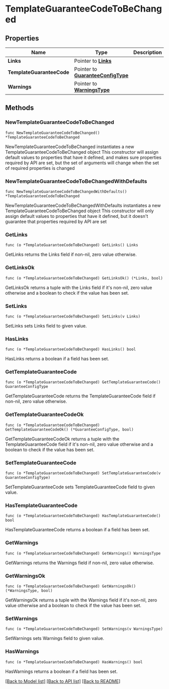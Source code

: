 # TemplateGuaranteeCodeToBeChanged

## Properties

Name | Type | Description | Notes
------------ | ------------- | ------------- | -------------
**Links** | Pointer to [**Links**](Links.md) |  | [optional] 
**TemplateGuaranteeCode** | Pointer to [**GuaranteeConfigType**](GuaranteeConfigType.md) |  | [optional] 
**Warnings** | Pointer to [**WarningsType**](WarningsType.md) |  | [optional] 

## Methods

### NewTemplateGuaranteeCodeToBeChanged

`func NewTemplateGuaranteeCodeToBeChanged() *TemplateGuaranteeCodeToBeChanged`

NewTemplateGuaranteeCodeToBeChanged instantiates a new TemplateGuaranteeCodeToBeChanged object
This constructor will assign default values to properties that have it defined,
and makes sure properties required by API are set, but the set of arguments
will change when the set of required properties is changed

### NewTemplateGuaranteeCodeToBeChangedWithDefaults

`func NewTemplateGuaranteeCodeToBeChangedWithDefaults() *TemplateGuaranteeCodeToBeChanged`

NewTemplateGuaranteeCodeToBeChangedWithDefaults instantiates a new TemplateGuaranteeCodeToBeChanged object
This constructor will only assign default values to properties that have it defined,
but it doesn't guarantee that properties required by API are set

### GetLinks

`func (o *TemplateGuaranteeCodeToBeChanged) GetLinks() Links`

GetLinks returns the Links field if non-nil, zero value otherwise.

### GetLinksOk

`func (o *TemplateGuaranteeCodeToBeChanged) GetLinksOk() (*Links, bool)`

GetLinksOk returns a tuple with the Links field if it's non-nil, zero value otherwise
and a boolean to check if the value has been set.

### SetLinks

`func (o *TemplateGuaranteeCodeToBeChanged) SetLinks(v Links)`

SetLinks sets Links field to given value.

### HasLinks

`func (o *TemplateGuaranteeCodeToBeChanged) HasLinks() bool`

HasLinks returns a boolean if a field has been set.

### GetTemplateGuaranteeCode

`func (o *TemplateGuaranteeCodeToBeChanged) GetTemplateGuaranteeCode() GuaranteeConfigType`

GetTemplateGuaranteeCode returns the TemplateGuaranteeCode field if non-nil, zero value otherwise.

### GetTemplateGuaranteeCodeOk

`func (o *TemplateGuaranteeCodeToBeChanged) GetTemplateGuaranteeCodeOk() (*GuaranteeConfigType, bool)`

GetTemplateGuaranteeCodeOk returns a tuple with the TemplateGuaranteeCode field if it's non-nil, zero value otherwise
and a boolean to check if the value has been set.

### SetTemplateGuaranteeCode

`func (o *TemplateGuaranteeCodeToBeChanged) SetTemplateGuaranteeCode(v GuaranteeConfigType)`

SetTemplateGuaranteeCode sets TemplateGuaranteeCode field to given value.

### HasTemplateGuaranteeCode

`func (o *TemplateGuaranteeCodeToBeChanged) HasTemplateGuaranteeCode() bool`

HasTemplateGuaranteeCode returns a boolean if a field has been set.

### GetWarnings

`func (o *TemplateGuaranteeCodeToBeChanged) GetWarnings() WarningsType`

GetWarnings returns the Warnings field if non-nil, zero value otherwise.

### GetWarningsOk

`func (o *TemplateGuaranteeCodeToBeChanged) GetWarningsOk() (*WarningsType, bool)`

GetWarningsOk returns a tuple with the Warnings field if it's non-nil, zero value otherwise
and a boolean to check if the value has been set.

### SetWarnings

`func (o *TemplateGuaranteeCodeToBeChanged) SetWarnings(v WarningsType)`

SetWarnings sets Warnings field to given value.

### HasWarnings

`func (o *TemplateGuaranteeCodeToBeChanged) HasWarnings() bool`

HasWarnings returns a boolean if a field has been set.


[[Back to Model list]](../README.md#documentation-for-models) [[Back to API list]](../README.md#documentation-for-api-endpoints) [[Back to README]](../README.md)



